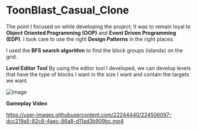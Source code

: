 # ToonBlast_Casual_Clone

The point I focused on while developing the project; It was to remain loyal to **Object Oriented Programming (OOP)** and **Event Driven Programming (EDP)**. I took care to use the right **Design Patterns** in the right places.

I used the **BFS search algorithm** to find the block groups (islands) on the grid.

**Level Editor Tool**
By using the editor tool I developed, we can develop levels that have the type of blocks I want in the size I want and contain the targets we want.

![image](https://user-images.githubusercontent.com/22244440/224506358-de2f4ab1-d119-4c38-9ad2-c85026354fe9.png)


**Gameplay Video**


https://user-images.githubusercontent.com/22244440/224506097-dcc219a5-82c8-4aec-86a8-d11ad3b909bc.mp4


